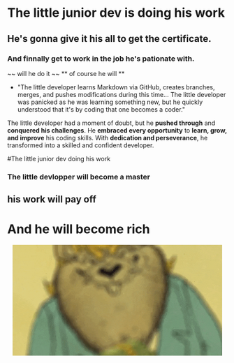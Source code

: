 # The little junior dev is doing his work
## He's gonna give it his all to get the certificate.
### And finnally get to work in the job he's pationate with.
~~ will he do it ~~ ** of course he will **
* "The little developer learns Markdown via GitHub, creates branches, merges, and pushes modifications during this time...
The little developer was panicked as he was learning something new, but he quickly understood that
it's by coding that one becomes a coder."

The little developer had a moment of doubt, but he **pushed through** and 
**conquered his challenges**.
He **embraced every opportunity** to **learn, grow, and improve** his 
coding skills.
With **dedication and perseverance**, he transformed into a skilled and 
confident developer.

#The little junior dev doing his work

### The little devlopper will become a master
## his work will pay off
# And he will become rich

<div align="center">
<img src="assets/rat.gif">
</div>
